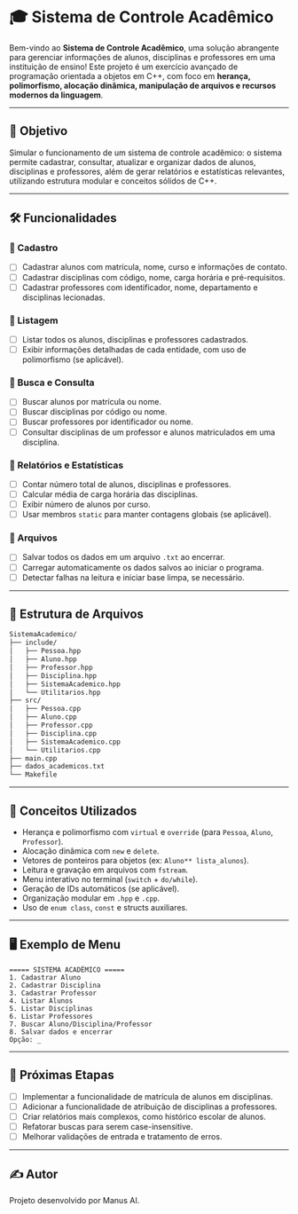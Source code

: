 # 🎓 Sistema de Controle Acadêmico

Bem-vindo ao **Sistema de Controle Acadêmico**, uma solução abrangente para gerenciar informações de alunos, disciplinas e professores em uma instituição de ensino! Este projeto é um exercício avançado de programação orientada a objetos em C++, com foco em **herança, polimorfismo, alocação dinâmica, manipulação de arquivos e recursos modernos da linguagem**.

---

## 🎯 Objetivo

Simular o funcionamento de um sistema de controle acadêmico: o sistema permite cadastrar, consultar, atualizar e organizar dados de alunos, disciplinas e professores, além de gerar relatórios e estatísticas relevantes, utilizando estrutura modular e conceitos sólidos de C++.

---



## 🛠️ Funcionalidades

### 📌 Cadastro
- [ ] Cadastrar alunos com matrícula, nome, curso e informações de contato.
- [ ] Cadastrar disciplinas com código, nome, carga horária e pré-requisitos.
- [ ] Cadastrar professores com identificador, nome, departamento e disciplinas lecionadas.

### 📌 Listagem
- [ ] Listar todos os alunos, disciplinas e professores cadastrados.
- [ ] Exibir informações detalhadas de cada entidade, com uso de polimorfismo (se aplicável).

### 📌 Busca e Consulta
- [ ] Buscar alunos por matrícula ou nome.
- [ ] Buscar disciplinas por código ou nome.
- [ ] Buscar professores por identificador ou nome.
- [ ] Consultar disciplinas de um professor e alunos matriculados em uma disciplina.

### 📌 Relatórios e Estatísticas
- [ ] Contar número total de alunos, disciplinas e professores.
- [ ] Calcular média de carga horária das disciplinas.
- [ ] Exibir número de alunos por curso.
- [ ] Usar membros `static` para manter contagens globais (se aplicável).

### 📌 Arquivos
- [ ] Salvar todos os dados em um arquivo `.txt` ao encerrar.
- [ ] Carregar automaticamente os dados salvos ao iniciar o programa.
- [ ] Detectar falhas na leitura e iniciar base limpa, se necessário.

---




## 🔧 Estrutura de Arquivos

```bash
SistemaAcademico/
├── include/
│   ├── Pessoa.hpp
│   ├── Aluno.hpp
│   ├── Professor.hpp
│   ├── Disciplina.hpp
│   ├── SistemaAcademico.hpp
│   └── Utilitarios.hpp
├── src/
│   ├── Pessoa.cpp
│   ├── Aluno.cpp
│   ├── Professor.cpp
│   ├── Disciplina.cpp
│   ├── SistemaAcademico.cpp
│   └── Utilitarios.cpp
├── main.cpp
├── dados_academicos.txt
└── Makefile
```

---




## 🧠 Conceitos Utilizados

- Herança e polimorfismo com `virtual` e `override` (para `Pessoa`, `Aluno`, `Professor`).
- Alocação dinâmica com `new` e `delete`.
- Vetores de ponteiros para objetos (ex: `Aluno** lista_alunos`).
- Leitura e gravação em arquivos com `fstream`.
- Menu interativo no terminal (`switch` + `do/while`).
- Geração de IDs automáticos (se aplicável).
- Organização modular em `.hpp` e `.cpp`.
- Uso de `enum class`, `const` e structs auxiliares.

---




## 🖥️ Exemplo de Menu

```text
===== SISTEMA ACADÊMICO =====
1. Cadastrar Aluno
2. Cadastrar Disciplina
3. Cadastrar Professor
4. Listar Alunos
5. Listar Disciplinas
6. Listar Professores
7. Buscar Aluno/Disciplina/Professor
8. Salvar dados e encerrar
Opção: _
```

---




## 🚧 Próximas Etapas

- [ ] Implementar a funcionalidade de matrícula de alunos em disciplinas.
- [ ] Adicionar a funcionalidade de atribuição de disciplinas a professores.
- [ ] Criar relatórios mais complexos, como histórico escolar de alunos.
- [ ] Refatorar buscas para serem case-insensitive.
- [ ] Melhorar validações de entrada e tratamento de erros.

---




## ✍️ Autor

Projeto desenvolvido por Manus AI.



